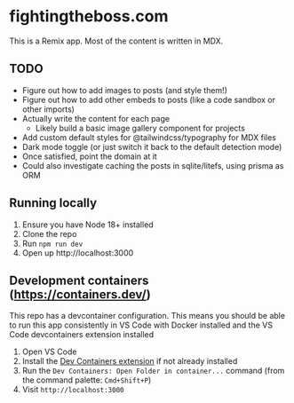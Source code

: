 # fightingtheboss.com

This is a Remix app. Most of the content is written in MDX.

## TODO
- Figure out how to add images to posts (and style them!)
- Figure out how to add other embeds to posts (like a code sandbox or other imports)
- Actually write the content for each page
  - Likely build a basic image gallery component for projects
- Add custom default styles for @tailwindcss/typography for MDX files
- Dark mode toggle (or just switch it back to the default detection mode)
- Once satisfied, point the domain at it
- Could also investigate caching the posts in sqlite/litefs, using prisma as ORM

## Running locally

1. Ensure you have Node 18+ installed
2. Clone the repo
3. Run `npm run dev`
4. Open up http://localhost:3000

## Development containers (https://containers.dev/)

This repo has a devcontainer configuration. This means you should be able to run this app
consistently in VS Code with Docker installed and the VS Code devcontainers extension installed

1. Open VS Code
2. Install the [Dev Containers extension](https://marketplace.visualstudio.com/items?itemName=ms-vscode-remote.remote-containers) if not already installed
3. Run the `Dev Containers: Open Folder in container...` command (from the command palette: `Cmd+Shift+P`)
4. Visit `http://localhost:3000`
